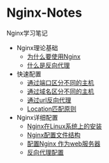 # Nginx-Notes

Nginx学习笔记

* Nginx理论基础
  * [为什么要使用Nginx](/basic/whyneed.md)
  * [什么是反向代理](/basic/reverseProxy.md)
* 快速配置
  * [通过端口区分不同的主机](/quickAction/diffport.md)
  * [通过域名区分不同的主机](/quickAction/diffDomainName.md)
  * [通过url反向代理](/quickAction/reverse.md)
  * [Location匹配原则](/quickAction/location.md)
* Nginx详细配置
  * [Nginx在Linux系统上的安装](https://gitee.com/Erichan/Linux-Notes/blob/master/software/Nginx.md)
  * [Nginx配置文件结构](/action/config.md)
  * [配置Nginx 作为web服务器](/action/webserver.md)
  * [反向代理配置](/action/reverseProxy.md)

#### 



